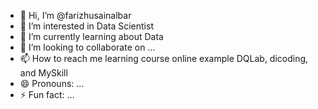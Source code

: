 - 👋 Hi, I’m @farizhusainalbar
- 👀 I’m interested in Data Scientist
- 🌱 I’m currently learning about Data
- 💞️ I’m looking to collaborate on ...
- 📫 How to reach me learning course online example DQLab, dicoding, and MySkill
- 😄 Pronouns: ...
- ⚡ Fun fact: ...

<!---
farizhusainalbar/farizhusainalbar is a ✨ special ✨ repository because its `README.md` (this file) appears on your GitHub profile.
You can click the Preview link to take a look at your changes.
--->
